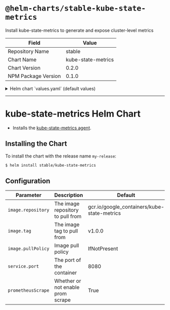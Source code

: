 # `@helm-charts/stable-kube-state-metrics`

Install kube-state-metrics to generate and expose cluster-level metrics

| Field               | Value              |
| ------------------- | ------------------ |
| Repository Name     | stable             |
| Chart Name          | kube-state-metrics |
| Chart Version       | 0.2.0              |
| NPM Package Version | 0.1.0              |

<details>

<summary>Helm chart `values.yaml` (default values)</summary>

```yaml
# Default values for kube-state-metrics.
prometheusScrape: true
image:
  repository: gcr.io/google_containers/kube-state-metrics
  tag: v1.0.0
  pullPolicy: IfNotPresent
service:
  port: 8080
```

</details>

---

# kube-state-metrics Helm Chart

- Installs the [kube-state-metrics agent](https://github.com/kubernetes/kube-state-metrics).

## Installing the Chart

To install the chart with the release name `my-release`:

```bash
$ helm install stable/kube-state-metrics
```

## Configuration

| Parameter          | Description                       | Default                                     |
| ------------------ | --------------------------------- | ------------------------------------------- |
| `image.repository` | The image repository to pull from | gcr.io/google_containers/kube-state-metrics |
| `image.tag`        | The image tag to pull from        | v1.0.0                                      |
| `image.pullPolicy` | Image pull policy                 | IfNotPresent                                |
| `service.port`     | The port of the container         | 8080                                        |
| `prometheusScrape` | Whether or not enable prom scrape | True                                        |
